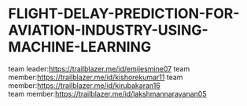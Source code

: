 # FLIGHT-DELAY-PREDICTION-FOR-AVIATION-INDUSTRY-USING-MACHINE-LEARNING
team leader:https://trailblazer.me/id/emijesmine07 
team member:https://trailblazer.me/id/kishorekumar11 
team member:https://trailblazer.me/id/kirubakaran16  
team member:https://trailblazer.me/id/lakshmannarayanan05
